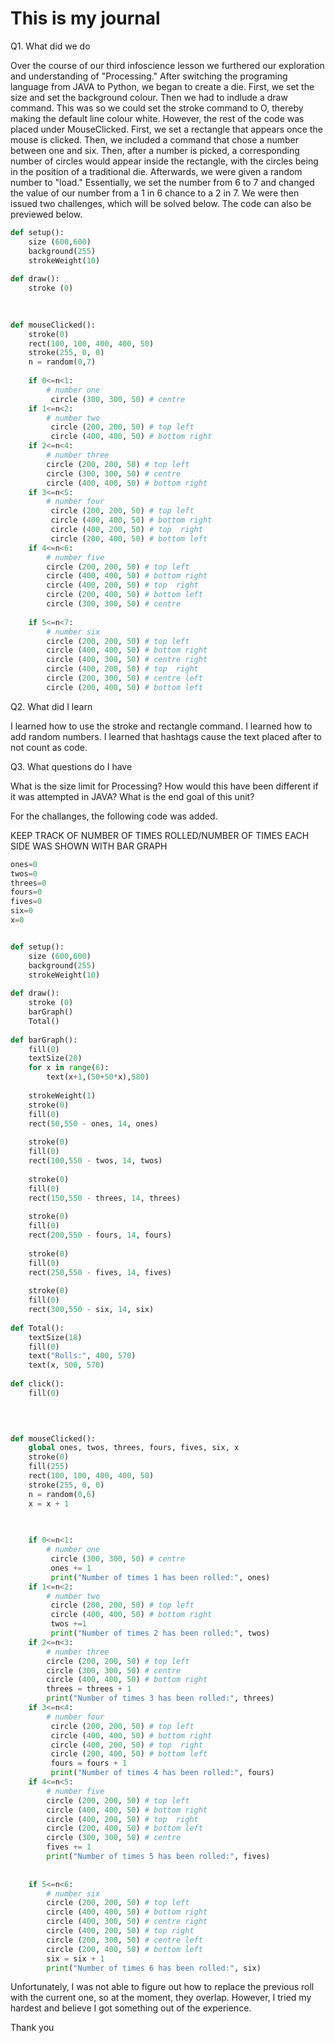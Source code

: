 # This is my journal

Q1. What did we do

Over the course of our third infoscience lesson we furthered our exploration and understanding of "Processing." After switching the programing language from JAVA to Python, we began to create a die. First, we set the size and set the background colour. Then we had to indlude a draw command. This was so we could set the stroke command to O, thereby making the default line colour white. However, the rest of the code was placed under MouseClicked. First, we set a rectangle that appears once the mouse is clicked. Then, we included a command that chose a number between one and six. Then, after a number is picked, a corresponding number of circles would appear inside the rectangle, with the circles being in the position of a traditional die. Afterwards, we were given a random number to "load." Essentially, we set the number from 6 to 7 and changed the value of our number from a 1 in 6 chance to a 2 in 7. We were then issued two challenges, which will be solved below. The code can also be previewed below.

```py
def setup():
    size (600,600)
    background(255)
    strokeWeight(10)
    
def draw():
    stroke (0)
    

    
def mouseClicked():
    stroke(0)
    rect(100, 100, 400, 400, 50)
    stroke(255, 0, 0)
    n = random(0,7)
    
    if 0<=n<1:
        # number one
         circle (300, 300, 50) # centre
    if 1<=n<2:
        # number two
         circle (200, 200, 50) # top left
         circle (400, 400, 50) # bottom right
    if 2<=n<4:
        # number three
        circle (200, 200, 50) # top left
        circle (300, 300, 50) # centre
        circle (400, 400, 50) # bottom right
    if 3<=n<5:
        # number four
         circle (200, 200, 50) # top left
         circle (400, 400, 50) # bottom right
         circle (400, 200, 50) # top  right
         circle (200, 400, 50) # bottom left
    if 4<=n<6:
        # number five
        circle (200, 200, 50) # top left
        circle (400, 400, 50) # bottom right
        circle (400, 200, 50) # top  right
        circle (200, 400, 50) # bottom left
        circle (300, 300, 50) # centre
        
    if 5<=n<7:
        # number six
        circle (200, 200, 50) # top left
        circle (400, 400, 50) # bottom right
        circle (400, 300, 50) # centre right
        circle (400, 200, 50) # top  right
        circle (200, 300, 50) # centre left
        circle (200, 400, 50) # bottom left
   ```
   
Q2. What did I learn

I learned how to use the stroke and rectangle command. I learned how to add random numbers. I learned that hashtags cause the text placed after to not count as code.

Q3. What questions do I have

What is the size limit for Processing? How would this have been different if it was attempted in JAVA? What is the end goal of this unit? 

For the challanges, the following code was added.

KEEP TRACK OF NUMBER OF TIMES ROLLED/NUMBER OF TIMES EACH SIDE WAS SHOWN WITH BAR GRAPH

```py
ones=0
twos=0
threes=0
fours=0
fives=0
six=0
x=0


def setup():
    size (600,600)
    background(255)
    strokeWeight(10)
    
def draw():
    stroke (0)
    barGraph()
    Total()
    
def barGraph():
    fill(0)
    textSize(20)
    for x in range(6):
        text(x+1,(50+50*x),580) 
        
    strokeWeight(1)    
    stroke(0)
    fill(0)
    rect(50,550 - ones, 14, ones)
    
    stroke(0)
    fill(0)
    rect(100,550 - twos, 14, twos)
    
    stroke(0)
    fill(0)
    rect(150,550 - threes, 14, threes)
    
    stroke(0)
    fill(0)
    rect(200,550 - fours, 14, fours)
    
    stroke(0)
    fill(0)
    rect(250,550 - fives, 14, fives)
    
    stroke(0)
    fill(0)
    rect(300,550 - six, 14, six)
    
def Total():
    textSize(18)
    fill(0)
    text("Rolls:", 400, 570)
    text(x, 500, 570)
    
def click():
    fill(0)
    


    
def mouseClicked():
    global ones, twos, threes, fours, fives, six, x
    stroke(0)
    fill(255)
    rect(100, 100, 400, 400, 50)
    stroke(255, 0, 0)
    n = random(0,6)
    x = x + 1
    
    

    if 0<=n<1:
        # number one
         circle (300, 300, 50) # centre
         ones += 1
         print("Number of times 1 has been rolled:", ones) 
    if 1<=n<2:
        # number two
         circle (200, 200, 50) # top left
         circle (400, 400, 50) # bottom right
         twos +=1 
         print("Number of times 2 has been rolled:", twos)
    if 2<=n<3:
        # number three
        circle (200, 200, 50) # top left
        circle (300, 300, 50) # centre
        circle (400, 400, 50) # bottom right
        threes = threes + 1
        print("Number of times 3 has been rolled:", threes)
    if 3<=n<4:
        # number four
         circle (200, 200, 50) # top left
         circle (400, 400, 50) # bottom right
         circle (400, 200, 50) # top  right
         circle (200, 400, 50) # bottom left
         fours = fours + 1
         print("Number of times 4 has been rolled:", fours) 
    if 4<=n<5:
        # number five
        circle (200, 200, 50) # top left
        circle (400, 400, 50) # bottom right
        circle (400, 200, 50) # top  right
        circle (200, 400, 50) # bottom left
        circle (300, 300, 50) # centre
        fives += 1
        print("Number of times 5 has been rolled:", fives) 
        
        
    if 5<=n<6:
        # number six
        circle (200, 200, 50) # top left
        circle (400, 400, 50) # bottom right
        circle (400, 300, 50) # centre right
        circle (400, 200, 50) # top right
        circle (200, 300, 50) # centre left
        circle (200, 400, 50) # bottom left
        six = six + 1
        print("Number of times 6 has been rolled:", six)
```
Unfortunately, I was not able to figure out how to replace the previous roll with the current one, so at the moment, they overlap. However, I tried my hardest and believe I got something out of the experience.


Thank you
    
